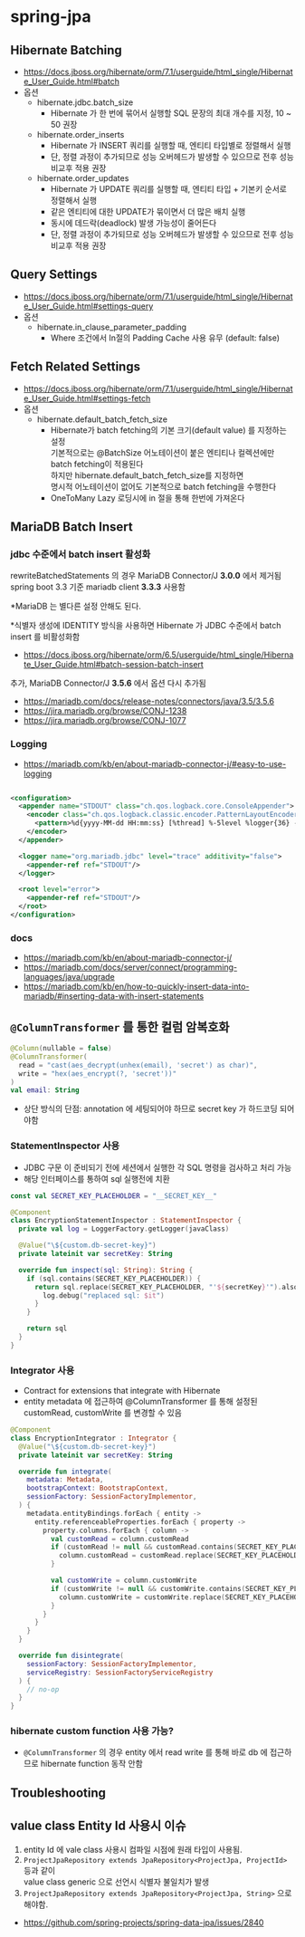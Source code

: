 # spring-jpa

## Hibernate Batching

- https://docs.jboss.org/hibernate/orm/7.1/userguide/html_single/Hibernate_User_Guide.html#batch
- 옵션
  - hibernate.jdbc.batch_size
    - Hibernate 가 한 번에 묶어서 실행할 SQL 문장의 최대 개수를 지정, 10 ~ 50 권장
  - hibernate.order_inserts
    - Hibernate 가 INSERT 쿼리를 실행할 때, 엔티티 타입별로 정렬해서 실행
    - 단, 정렬 과정이 추가되므로 성능 오버헤드가 발생할 수 있으므로 전후 성능 비교후 적용 권장
  - hibernate.order_updates
    - Hibernate 가 UPDATE 쿼리를 실행할 때, 엔티티 타입 + 기본키 순서로 정렬해서 실행
    - 같은 엔티티에 대한 UPDATE가 묶이면서 더 많은 배치 실행
    - 동시에 데드락(deadlock) 발생 가능성이 줄어든다
    - 단, 정렬 과정이 추가되므로 성능 오버헤드가 발생할 수 있으므로 전후 성능 비교후 적용 권장

## Query Settings

- https://docs.jboss.org/hibernate/orm/7.1/userguide/html_single/Hibernate_User_Guide.html#settings-query
- 옵션
  - hibernate.in_clause_parameter_padding
      - Where 조건에서 In절의 Padding Cache 사용 유무 (default: false)

## Fetch Related Settings

- https://docs.jboss.org/hibernate/orm/7.1/userguide/html_single/Hibernate_User_Guide.html#settings-fetch
- 옵션
  - hibernate.default_batch_fetch_size
    - Hibernate가 batch fetching의 기본 크기(default value) 를 지정하는 설정  
      기본적으로는 @BatchSize 어노테이션이 붙은 엔티티나 컬렉션에만 batch fetching이 적용된다  
      하지만 hibernate.default_batch_fetch_size를 지정하면  
      명시적 어노테이션이 없어도 기본적으로 batch fetching을 수행한다  
    - OneToMany Lazy 로딩시에 in 절을 통해 한번에 가져온다

## MariaDB Batch Insert

### jdbc 수준에서 batch insert 활성화

rewriteBatchedStatements 의 경우 MariaDB Connector/J **3.0.0** 에서 제거됨  
spring boot 3.3 기준 mariadb client **3.3.3** 사용함

*MariaDB 는 별다른 설정 안해도 된다.  

*식별자 생성에 IDENTITY 방식을 사용하면 Hibernate 가 JDBC 수준에서 batch insert 를 비활성화함

- https://docs.jboss.org/hibernate/orm/6.5/userguide/html_single/Hibernate_User_Guide.html#batch-session-batch-insert

추가, MariaDB Connector/J **3.5.6** 에서 옵션 다시 추가됨

- https://mariadb.com/docs/release-notes/connectors/java/3.5/3.5.6
- https://jira.mariadb.org/browse/CONJ-1238
- https://jira.mariadb.org/browse/CONJ-1077

### Logging

- https://mariadb.com/kb/en/about-mariadb-connector-j/#easy-to-use-logging

```xml

<configuration>
  <appender name="STDOUT" class="ch.qos.logback.core.ConsoleAppender">
    <encoder class="ch.qos.logback.classic.encoder.PatternLayoutEncoder">
      <pattern>%d{yyyy-MM-dd HH:mm:ss} [%thread] %-5level %logger{36} - %msg%n</pattern>
    </encoder>
  </appender>

  <logger name="org.mariadb.jdbc" level="trace" additivity="false">
    <appender-ref ref="STDOUT"/>
  </logger>

  <root level="error">
    <appender-ref ref="STDOUT"/>
  </root>
</configuration>
```

### docs

- https://mariadb.com/kb/en/about-mariadb-connector-j/
- https://mariadb.com/docs/server/connect/programming-languages/java/upgrade
- https://mariadb.com/kb/en/how-to-quickly-insert-data-into-mariadb/#inserting-data-with-insert-statements

## `@ColumnTransformer` 를 통한 컬럼 암복호화

```kotlin
@Column(nullable = false)
@ColumnTransformer(
  read = "cast(aes_decrypt(unhex(email), 'secret') as char)",
  write = "hex(aes_encrypt(?, 'secret'))"
)
val email: String
```

- 상단 방식의 단점: annotation 에 세팅되어야 하므로 secret key 가 하드코딩 되어야함

### StatementInspector 사용

- JDBC 구문 이 준비되기 전에 세션에서 실행한 각 SQL 명령을 검사하고 처리 가능
- 해당 인터페이스를 통하여 sql 실행전에 치환

```kotlin
const val SECRET_KEY_PLACEHOLDER = "__SECRET_KEY__"

@Component
class EncryptionStatementInspector : StatementInspector {
  private val log = LoggerFactory.getLogger(javaClass)

  @Value("\${custom.db-secret-key}")
  private lateinit var secretKey: String

  override fun inspect(sql: String): String {
    if (sql.contains(SECRET_KEY_PLACEHOLDER)) {
      return sql.replace(SECRET_KEY_PLACEHOLDER, "'${secretKey}'").also {
        log.debug("replaced sql: $it")
      }
    }

    return sql
  }
}
```

### Integrator 사용

- Contract for extensions that integrate with Hibernate
- entity metadata 에 접근하여 @ColumnTransformer 를 통해 설정된 customRead, customWrite 를 변경할 수 있음

```kotlin
@Component
class EncryptionIntegrator : Integrator {
  @Value("\${custom.db-secret-key}")
  private lateinit var secretKey: String

  override fun integrate(
    metadata: Metadata,
    bootstrapContext: BootstrapContext,
    sessionFactory: SessionFactoryImplementor,
  ) {
    metadata.entityBindings.forEach { entity ->
      entity.referenceableProperties.forEach { property ->
        property.columns.forEach { column ->
          val customRead = column.customRead
          if (customRead != null && customRead.contains(SECRET_KEY_PLACEHOLDER)) {
            column.customRead = customRead.replace(SECRET_KEY_PLACEHOLDER, "'${secretKey}'")
          }

          val customWrite = column.customWrite
          if (customWrite != null && customWrite.contains(SECRET_KEY_PLACEHOLDER)) {
            column.customWrite = customWrite.replace(SECRET_KEY_PLACEHOLDER, "'${secretKey}'")
          }
        }
      }
    }
  }

  override fun disintegrate(
    sessionFactory: SessionFactoryImplementor,
    serviceRegistry: SessionFactoryServiceRegistry
  ) {
    // no-op
  }
}
```

### hibernate custom function 사용 가능?

- `@ColumnTransformer` 의 경우 entity 에서 read write 를 통해 바로 db 에 접근하므로 hibernate function 동작 안함

## Troubleshooting

## value class Entity Id 사용시 이슈

1. entity Id 에 vale class 사용시 컴파일 시점에 원래 타입이 사용됨.
2. `ProjectJpaRepository extends JpaRepository<ProjectJpa, ProjectId>` 등과 같이   
    value class generic 으로 선언시 식별자 불일치가 발생
3. `ProjectJpaRepository extends JpaRepository<ProjectJpa, String>` 으로 해야함.

- https://github.com/spring-projects/spring-data-jpa/issues/2840
